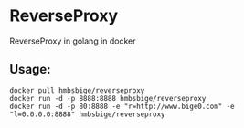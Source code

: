 # ReverseProxy
ReverseProxy in golang in docker

## Usage:
```
docker pull hmbsbige/reverseproxy
docker run -d -p 8888:8888 hmbsbige/reverseproxy
docker run -d -p 80:8888 -e "r=http://www.bige0.com" -e "l=0.0.0.0:8888" hmbsbige/reverseproxy
```
